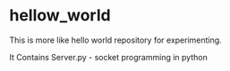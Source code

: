 # hellow_world

This is more like hello world repository for experimenting.

It Contains Server.py - socket programming in python
